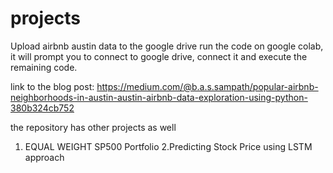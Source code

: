 # projects
Upload airbnb austin data to the google drive 
run the code on google colab, it will prompt you to connect to google drive, connect it and execute the remaining code.


link to the blog post: https://medium.com/@b.a.s.sampath/popular-airbnb-neighborhoods-in-austin-austin-airbnb-data-exploration-using-python-380b324cb752


the repository has other projects as well
1. EQUAL WEIGHT SP500 Portfolio
2.Predicting Stock Price using LSTM approach
